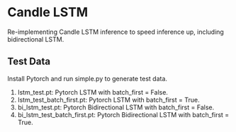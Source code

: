 # Candle LSTM

Re-implementing Candle LSTM inference to speed inference up, including bidirectional LSTM.

## Test Data

Install Pytorch and run simple.py to generate test data.

1. lstm_test.pt: Pytorch LSTM with batch_first = False.
1. lstm_test_batch_first.pt: Pytorch LSTM with batch_first = True.
1. bi_lstm_test.pt: Pytorch Bidirectional LSTM with batch_first = False.
1. bi_lstm_test_batch_first.pt: Pytorch Bidirectional LSTM with batch_first = True.
